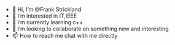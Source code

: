 - 👋 Hi, I’m @Frank Strickland
- 👀 I’m interested in IT,IEEE
- 🌱 I’m currently learning c++
- 💞️ I’m looking to collaborate on something new and interesting
- 📫 How to reach me chat with me directly

<!---
FrankStrickland/FrankStrickland is a ✨ special ✨ repository because its `README.md` (this file) appears on your GitHub profile.
You can click the Preview link to take a look at your changes.
--->
